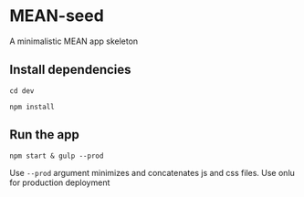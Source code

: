 # MEAN-seed
A minimalistic MEAN app skeleton

## Install dependencies
`cd dev`

`npm install`


## Run the app
`npm start & gulp --prod`


Use `--prod` argument minimizes and concatenates js and css files. Use onlu for production deployment